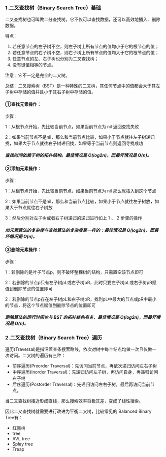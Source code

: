### 1.二叉查找树（Binary Search Tree）基础

二叉查找树也可叫做二分查找树。它不仅可以查找数据，还可以高效地插入、删除数据。

特点：

1. 若任意节点的左子树不空，则左子树上所有节点的值均小于它的根节点的值；
2. 若任意节点的右子树不空，则右子树上所有节点的值均大于它的根节点的值；
3. 任意节点的左、右子树也分别为二叉查找树；
4. 没有键值相等的节点。

注意：它不一定是完全的二叉树。

总结：二叉搜索树（BST）是一种特殊的二叉树，其任何节点中的值都会大于其左子树中存储的值并且小于其右子树中存储的值。



#### ①查找元素操作：

步骤：

1：从根节点开始，先比较当前节点，如果当前节点为 nil 返回查找失败

2：如果当前节点不是nil，那么和当前节点比较，如果小于节点就往左子树递归找，如果大于节点就往右子树递归找，如果等于当前节点则返回寻找成功

##### 查找时间依赖于树的拓扑结构。最佳情况是 O(log­2n)，而最坏情况是 O(n)。



#### ②添加元素操作：

步骤：

1：从根节点开始，先比较当前节点，如果当前节点为 nil 那么就插入到这个节点

2：如果当前节点不是nil，那么和当前节点比较，如果小于节点就往左子树放，如果大于节点就往右子树放

3：然后分别对左子树或者右子树递归的递归进行如上 1 、 2 步骤的操作

##### **加元素算法的复杂度与查找算法的复杂度是一样的：最佳情况是 O(log­2n)，而最坏情况是 O(n)。**



#### ③删除元素操作：

步骤：

1：若删除的是叶子节点p，则不破坏整棵树的结构，只需置空该节点即可

2：若删除的节点p只有左子树pL或右子树pR，此时只要左子树pL或右子树pR赋值到删除节点的位置即可

2：若删除的节点p存在左子树pL和右子树pR，找到pL中最大的节点或pR中最小的节点，将这个节点赋值到删除节点的位置即可

##### **删除算法的运行时间也与 BST 的拓扑结构有关，最佳情况是 O(log­2n)，而最坏情况是 O(n)。**



### 2.二叉查找树（Binary Search Tree）遍历

遍历(Traversal)是指沿着某条搜索路线，依次对树中每个结点均做一次且仅做一次访问。二叉树的遍历有三种：

- 前序遍历(Preorder Traversal)：先访问当前节点，再依次递归访问左右子树
- 中序遍历(Inorder Traversal)：先递归访问左子树，再访问自身，再递归访问右子树
- 后序遍历(Postorder Traversal)：先递归访问左右子树，最后再访问当前节点。













当二叉查找树接近形成直线，那么搜索效率将极其差，变成了线性搜索。

因此二叉查找树就需要进行改进为平衡二叉树，比较常见的 Balanced Binary Tree有：

- 红黑树
- tree
- AVL tree
- Splay tree
- Treap

